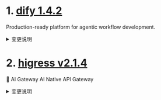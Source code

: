 
# 1. [dify 1.4.2](https://github.com/langgenius/dify/releases/tag/1.4.2)  
Production-ready platform for agentic workflow development.
<details>
<summary>变更说明</summary>

## 🚀 What's New in v1.4.2?

We've packed v1.4.2 with usability upgrades, polished features, and stability enhancements. Check out what's new:

### 🌟 New Features & Improvements

- **Smarter Webapp Inputs**: Automatically fill hidden fields using URL parameters , 
  
- **Efficient Document Extraction**: Faster, streamlined processing for Excel and CSV files , thanks to 
  
- **Marketplace UI Update**: Easier browsing with improved sorting for app types , courtesy of 

- **Personalized Chatbot UX**: Chat input placeholder now dynamically displays your bot's name , thanks to 

- **Robust File Uploads**: Addressed issues with multiple file extension mappings , 

- **Advanced Knowledge Base API Features**:
  - Refined metadata filtering for precise querying. Targeted searches using chunk IDs , 
  - Improved tagging and dataset binding capabilities , thanks to 

- **Weave Tracing & W&B Integration**: Enhanced support for dedicated cloud instances for better operations monitoring , from 

### 🔒 Security Updates

- **Flask-Cors Upgrade**: Enhanced security by updating to the latest Flask-Cors version , 

### 🐛 Bug Fixes

- **Resolved 401 Errors**:
  - Smooth parallel workflow execution .
  - Fixed authentication issues in `workflow_as_tool` .
  - Eliminated backward invoke errors .
  All thanks to 

- **Agent Node Refinements**:
  - Corrected enum syntax for Python 3.11 , 
  - Improved handling of long tokens in LLM invocation , 

- **Annotation API Fix**: Restored the missing `end_user` argument , courtesy of 

- **Docker Environment Corrections**: Fixed erroneous handling of environment variables , 

- **Code Node & Trace Management**:
  - Enhanced array validation in code nodes , 
  - `app_id` now included in TraceTasks for better management , thanks to 

- **HTTP Node Reliability**: Corrected curl operations using `--data` , 

- **Memory Leak Prevention**: Fixed Celery worker leaks ensuring jobs close correctly , 

- **Improved Housekeeping Command**: Now preserves avatar images and app icons correctly , thanks to 

- **Email Invitation Fixes**: SMTP authentication errors resolved , 

- **Consistent App Tagging**: Resolved app tag update issues , 

- **Markdown Rendering Fixes**: Ensured abbreviations display properly in react-markdown , 

- **LLM Node Image Parsing**: Improved reliability for single-step executions with images , 

- **Restored Agent Moderation**: Functionality fully restored , 

- **Plugin Extension Performance**: Restored responsiveness and speed , 

- **Question Classifier Stability**: Executions now error-free , thanks to 

- **Enhanced Web UX**: Single-run modals now auto-dismiss for better usability , 

Enjoy these improvements and a smoother, more stable experience! 🚀

---

## Upgrade Guide

### Docker Compose Deployments

1. Back up your customized docker-compose YAML file (optional)

   ```bash
   cd docker
   cp docker-compose.yaml docker-compose.yaml.$(date +%s).bak
   ```

2. Get the latest code from the main branch

   ```bash
   git checkout main
   git pull origin main
   ```

3. Stop the service. Please execute in the docker directory

   ```bash
   docker compose down
   ```

4. Back up data

   ```bash
   tar -cvf volumes-$(date +%s).tgz volumes
   ```

5. Upgrade services

   ```bash
   docker compose up -d
   ```

### Source Code Deployments

1. Stop the API server, Worker, and Web frontend Server.

2. Get the latest code from the release branch:

   ```bash
   git checkout 1.4.2
   ```

3. Update Python dependencies:

   ```bash
   cd api
   uv sync
   ```

7. Then, let's run the migration script:

   ```bash
   uv run flask db upgrade
   ```

8. Finally, run the API server, Worker, and Web frontend Server again.

---

## What's Changed
* update img  
* Chore/update img  
* chore: enchance the copywriting of tool  
* fix: i18n auto run failed  
* fix: Enhances tenant ID handling in telemetry  
* [Observability] Add type check and try-except in otel  
* fix(workflow): fetch user failed when workflow run in parallel mode  
* fix: Instance <Account> is not bound to a Session  
* fix: reset password page dark style  
* Fixes some i18n(ko) translations.  
* fix(http): force multipart/form-data even without files  
* fix: workflow plugins list update  
* feat(agent_node): ensure that the enum-checking syntax is compatible with Python 3.11.  
* fix: register user model to current_user in backward invoke.  
* Fix/branding broken  
* fix: inner invoke llm token too long  
* chore: remove agent turn limits  
* docs: Update PR template to emphasize guidelines and issue linking  
* fix: show 'reset brand' button after set branding image  
* fix: apps/annotation missing 1 required positional argument: 'end_user'  
* fix: wrong env usage in middleware  
* chore: improve error logging for requests to plugin daemon  
* fix: handle values in output arrays for CodeNode transformation  
* tests: Removes outdated marketplace download test  
* refactor: Remove db from cycle manager  
* refactor(workflow): Rename NodeRunMetadataKey to WorkflowNodeExecutionMetadataKey  
* refactor(workflow): Rename workflow node execution models  
* fix(models): WorkflowRun's total_steps and exceptions_count mismatch with database  
* fix(ops_trace_manager): Adds app_id to TraceTask initialization  
* chore: Colorize new OpenAI LLM versions  
* Feat/15534 support replacing the bot in chat input placeholder with the bots name  
* fix: import from curl not work for --data  
* chore: translate i18n files  
* refactor(api/core/workflow/enums): Rename WORKFLOW_RUN_ID to WORKFLOW_EXECUTION_ID  
* fix: some display error in dark mode  
* Refactor/markdown component split  
* fix(json-schema-editor): Add container reference for resize observer in CodeEditor; Update language hook and help doc URL in JsonSchemaConfig  
* fix: drop some type fixme  
* Refactor/message cycle manage and knowledge retrieval  
* fix celery job not closed issue  
* Improve CONVERSATION_TITLE_PROMPT to correctly handle Japanese and input  
* update knowledge base api  
* Add APIs for Knowledge Base Tag Management and Dataset Binding  
* fix: resolve unstable scrolling in workflow debug panel with multiple input fields   
* fix: agent app tool update  
* Amend color typo  
* fix: fetch tenant_id in other trace providers besides langfuse  
* fix: the plugin order is not the same as passed to api in DSL  
* fix(housekeeping): exclude files that are used as app icons or avatar images from being removed  
* nacos config init , and force add ts parms.  
* fix ts5097  
* check zilliz cloud of full-text search  
* Fixes : Allow $ref in parameter for custom tools  
* Fix : Force header in custom tool be string  
* fix: ensure proper conversation role alternation for vLLM   
* fix:  When elasticsearch is used as the vector database, the Retrieval Test fails to filter the data after setting the Score Threshold, and the score of the recalled results is empty  
* Fix/dark theme style issues  
* fix: agent thought replaced by response text  
* chore: update pnpm version to 10.11.1   
* refactor: Replaces direct DB session usage with context managers  
* fix: Upgrade Flask-Cors  
* refactor: Removes unused LLMMode value_of method  
* fix: Ensure model config integrity in retrieval processes  
* fixes   
* ♻️ refactor(middleware): remove duplicate CSP header assignment  
* chore: prepare the plugin daemon base url to yarl URL ahead intstead of in every invocation  
* Revert "♻️ refactor(middleware): remove duplicate CSP header assignment"  
* fix: variable aggregator with group and file raise exception  
* fix: ensure newlines around think tags for proper markdown rendering  
* refactor: Removes tenant ID check from rate limit logic  
* fix: unable to upload custom file in case of incorrect inffered by multiple extensions mapped from mime type with filename extension hints  
* fix: adjust sticky header properties in Container component  
* fix: update app tag error  
* fix: autocorrect everything in web  
* raise error when process_rule is required but missing  
* chore: fix some security issues in markdown  
* fix: plugin update redcorner mark display incorrect  
* chore: ensure web code consistency by applying `pnpm fix`  
* feat: plugin storage support volcengine tos  
* fix(markdown): Ensure abbr: links render correctly in react-markdown v9+  
* Feat/queue monitor  
* refactor: Improve model status handling and structured output  
* feat: allow fill inputs from url params  
* assign dataset indexing_technique to args if not explicitly provided  
* fix(llm_node): update file variable mapping to use vision configs  
* Fix 500 error  
* Fix/webapp access scope  
* fix: the locale format  
* Update template.zh.mdx-fix document update metadata body param  
* Add vscode debugger  
* chore: translate i18n files  
* fix: update text_to_audio method to send data as JSON  
* fix: agent moderation not working  
* A more concise and effective extractor for excel and csv files  
* Fix: style of radio checked  
* feat: reorder app types  
* Fix builtin_providers for tools.  
* fix: opensearch fulltext search with metadata filtering dsl error  
* fix(inner_api/plugin/wraps): refresh user model after creation in get user function  
* chore: bump uv to 0.7.x  
* fix: opensearch metadata filtering returns empty  
* chore: remove repeat public api and service api panel  
* chore: replace pseudo-random generators with secrets module  
* feat: add browser list  
* chore: chart panel ui enhance  
* fix: opensearch vector search falls back to keyword search  
* fix: missing bot name in orchestrate  
* feat(api): Adjust `WorkflowDraftVariable` and `WorkflowNodeExecutionModel`  
* Add support for W&B dedicated cloud instances in Weave tracing integration  
* fix: clean up two unreachable code  
* Fix/webapp no permission page  
* fix: some dark mode display incorrect  
* Feat/webapp verified sso main  
* refactor(DSL imports): using organization/name/version to fetch DSL dependencies.   
* fix(api): Resolve error encountered when executing `QuestionClassifieNode`  
* refactor(api): Decouple `ParameterExtractorNode` from `LLMNode`  
* fix(web): optimize prompt change logic for LLM nodes   
* fix auto metadata filter  
* chore: update plugin publish link text  
* chore: bump mypy to 1.16  
* fix: only enterprise version request app access mode  
* refactor: replace compact response generation with length-prefixed response for backwards invocation api  
* chore(package): Bump version to 1.4.2  

## New Contributors
*  made their first contribution in 
*  made their first contribution in 
*  made their first contribution in 
*  made their first contribution in 
*  made their first contribution in 
*  made their first contribution in 
*  made their first contribution in 
*  made their first contribution in 
*  made their first contribution in 
*  made their first contribution in 
*  made their first contribution in 

**Full Changelog**:   

</details>

# 2. [higress v2.1.4](https://github.com/alibaba/higress/releases/tag/v2.1.4)  
🤖 AI Gateway AI Native API Gateway
<details>
<summary>变更说明</summary>

## What's Changed
* feat(ai-proxy): support Amazon Bedrock Image Generation  
* fix: Fix the incorrect rewrite config generated for Nacos 3 MCP Servers  
* feat: update translate-readme action  
* fix: Remove the Authorization request header when using AI-proxy to proxy Gemini  
* fix : fix issue   
* Add test translation workflow  
* mcp server support API auth through OAS3 `security schemes`  
* Fix : add fail strategy for wasmplugin generated by mcp server  
* fix: modify log level WARN -> DEBUG in key-auth plugin  
* fix proxy-wasm-cpp-sdk  
* feat: Supports recording request header, request body, response header and response body information in the access log  
* feat(mcp-server): add HackMD mcp server  
* add mcp service  shebao tools  
* feat: Add a github action to copy CRD definitions from api folder to helm folder  
* feat:  allow skipping higress dev image build during wasmplugin e2e tests  
* feat: Refactor mcpServer.matchList config generation logic  
* add info log of ai-search plugin  
* fix(ai-proxy): URL encode model name in Bedrock requests  
* feat(ai-proxy): add doubao Image Generation support  
* feat: cluster-key-rate-limit support setting global rate limit thresholds for routes​  
* feat(ai-proxy): support OpenAI-compatible image and audio model Mapping  
* fix: set "EnableSemanticCachefalse" to false when no vector configured in ai-cache  
* feat(ai-proxy): add batches & files support  
* feat: support dify ai-proxy e2e test || feat: support diify ai-proxy e2e test  
* fix content-length header not remove in ai-search plugin  
* feat(ai-proxy): add modelMapping regexp support  
* feat(ai-proxy): Fixed the issue that the API pass-through path error does not support openaiCustomUrl after openai is configured.  
* feat(frontend-gray): Add uniqueGrayTag configuration detection  
* feat(ai-proxy): add models & image generation support for gemini  
* feat(ai-proxy): support Google Cloud Vertex  
* add upstream override wasm abi  
* feat(ai-proxy): Add Claude image understanding and Tools calling capabilities  
* fix: refactored mcp server auto discovery logic and fix some issue  
* fix : fix credential process logic for nacos mcp util and add ut for it  
* fix: Support mixing line breaks in a single SSE response  
* Update CRD file in the helm folder  

## New Contributors
*  made their first contribution in 
*  made their first contribution in 
*  made their first contribution in 
*  made their first contribution in 
*  made their first contribution in 

**Full Changelog**:   

</details>

